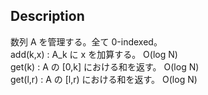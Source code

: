 ## Description
数列 A を管理する。全て 0-indexed。  
add(k,x) : A_k に x を加算する。 O(log N)  
get(k) : A の [0,k] における和を返す。 O(log N)  
get(l,r) : A の [l,r) における和を返す。 O(log N)  